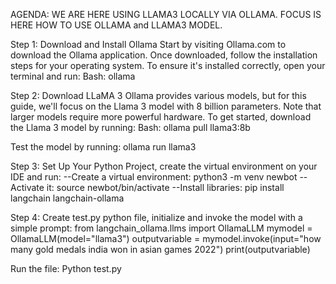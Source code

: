 AGENDA: WE ARE HERE USING LLAMA3 LOCALLY VIA OLLAMA. FOCUS IS HERE HOW TO USE OLLAMA and LLAMA3 MODEL.

Step 1: Download and Install Ollama
Start by visiting Ollama.com to download the Ollama application. Once downloaded, follow the installation steps for your operating system. To ensure it's installed correctly, open your terminal and run:
Bash: ollama

Step 2: Download LLaMA 3
Ollama provides various models, but for this guide, we'll focus on the Llama 3 model with 8 billion parameters. Note that larger models require more powerful hardware. To get started, download the Llama 3 model by running:
Bash: ollama pull llama3:8b

Test the model by running: ollama run llama3

Step 3: Set Up Your Python Project, create the virtual environment on your IDE and run:
--Create a virtual environment: python3 -m venv newbot
--Activate it: source newbot/bin/activate
--Install libraries: pip install langchain langchain-ollama

Step 4: Create test.py python file, initialize and invoke the model with a simple prompt:
from langchain_ollama.llms import OllamaLLM
mymodel = OllamaLLM(model="llama3")
outputvariable = mymodel.invoke(input="how many gold medals india won in asian games 2022")
print(outputvariable)

Run the file: Python test.py

